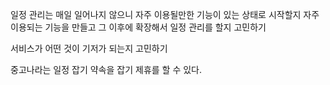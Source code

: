 일정 관리는 매일 일어나지 않으니 자주 이용될만한 기능이 있는 상태로 시작할지
자주 이용되는 기능을 만들고 그 이후에 확장해서 일정 관리를 할지 고민하기

서비스가 어떤 것이 기저가 되는지 고민하기

중고나라는 일정 잡기 약속을 잡기 제휴를 할 수 있다.
